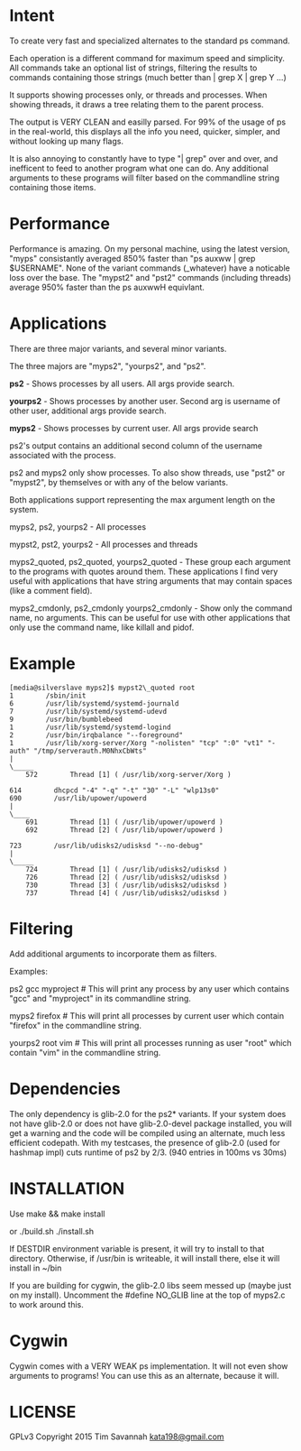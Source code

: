 
Intent
======

To create very fast and specialized alternates to the standard ps command.

Each operation is a different command for maximum speed and simplicity.  All commands take an optional list of strings, filtering the results to commands containing those strings (much better than \| grep X \| grep Y ...)

It supports showing processes only, or threads and processes.
When showing threads, it draws a tree relating them to the parent process.

The output is VERY CLEAN and easilly parsed. For 99% of the usage of ps in the real-world, this displays all the info you need, quicker, simpler, and without looking up many flags.

It is also annoying to constantly have to type "| grep" over and over, and inefficent to feed to another program what one can do. Any additional arguments to these programs will filter based on the commandline string containing those items.


Performance
===========

Performance is amazing. On my personal machine, using the latest version, "myps" consistantly averaged 850% faster than "ps auxww | grep $USERNAME". None of the variant commands (\_whatever) have a noticable loss over the base. The "mypst2" and "pst2" commands (including threads) average 950% faster than the ps auxwwH equivlant.

Applications
============

There are  three major variants, and several minor variants.

The three majors are "myps2", "yourps2", and "ps2".

**ps2** - Shows processes by all users. All args provide search.

**yourps2** - Shows processes by another user. Second arg is username of other user, additional args provide search.

**myps2** - Shows processes by current user. All args provide search


ps2's output contains an additional second column of the username associated with the process.

ps2 and myps2 only show processes. To also show threads, use "pst2" or "mypst2", by themselves or with any of the below variants.

Both applications support representing the max argument length on the system.

myps2, ps2, yourps2 - All processes

mypst2, pst2, yourps2 - All processes and threads

myps2\_quoted, ps2\_quoted, yourps2\_quoted - These group each argument to the programs with quotes around them. These applications I find very useful with applications that have string arguments that may contain spaces (like a comment field).

myps2\_cmdonly, ps2\_cmdonly yourps2\_cmdonly - Show only the command name, no arguments. This can be useful for use with other applications that only use the command name, like killall and pidof.


Example
=======

	[media@silverslave myps2]$ mypst2\_quoted root
	1        /sbin/init
	6        /usr/lib/systemd/systemd-journald
	7        /usr/lib/systemd/systemd-udevd
	9        /usr/bin/bumblebeed
	1        /usr/lib/systemd/systemd-logind
	2        /usr/bin/irqbalance "--foreground"
	1        /usr/lib/xorg-server/Xorg "-nolisten" "tcp" ":0" "vt1" "-auth" "/tmp/serverauth.M0NhxCbWts"
	|
	\_____
		572        Thread [1] ( /usr/lib/xorg-server/Xorg )
	
	614        dhcpcd "-4" "-q" "-t" "30" "-L" "wlp13s0"
	690        /usr/lib/upower/upowerd
	|
	\____
		691        Thread [1] ( /usr/lib/upower/upowerd )
		692        Thread [2] ( /usr/lib/upower/upowerd )
	
	723        /usr/lib/udisks2/udisksd "--no-debug"
	|
	\_____
		724        Thread [1] ( /usr/lib/udisks2/udisksd )
		726        Thread [2] ( /usr/lib/udisks2/udisksd )
		730        Thread [3] ( /usr/lib/udisks2/udisksd )
		737        Thread [4] ( /usr/lib/udisks2/udisksd )

Filtering
=========

Add additional arguments to incorporate them as filters.

Examples:

  ps2 gcc myproject  # This will print any process by any user which contains "gcc" and "myproject" in its commandline string.

  myps2 firefox    # This will print all processes by current user which contain "firefox" in the commandline string.

  yourps2 root vim  # This will print all processes running as user "root" which contain "vim" in the commandline string.



Dependencies
============

The only dependency is glib-2.0 for the ps2\* variants. If your system does not have glib-2.0 or does not have glib-2.0-devel package installed, you will get a warning and the code will be compiled using an alternate, much less efficient codepath.
With my testcases, the presence of glib-2.0 (used for hashmap impl) cuts runtime of ps2 by 2/3. (940 entries in 100ms vs 30ms)


INSTALLATION
============

Use make && make install

or
./build.sh
./install.sh


If DESTDIR environment variable is present, it will try to install to that directory. Otherwise, if /usr/bin is writeable, it will install there, else it will install in ~/bin

If you are building for cygwin, the glib-2.0 libs seem messed up (maybe just on my install). Uncomment the #define NO\_GLIB line at the top of myps2.c to work around this.


Cygwin
======

Cygwin comes with a VERY WEAK ps implementation. It will not even show arguments to programs! You can use this as an alternate, because it will.

LICENSE
=======

GPLv3 Copyright 2015 Tim Savannah <kata198@gmail.com>

